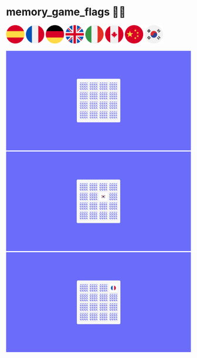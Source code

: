 # memory_game_flags 🏴‍☠️

<img src="./image/img-1.png" alt="card_img" width="50px">
<img src="./image/img-2.png" alt="card_img" width="50px">
<img src="./image/img-3.png" alt="card_img" width="50px">
<img src="./image/img-4.png" alt="card_img" width="50px">
<img src="./image/img-5.png" alt="card_img" width="50px">
<img src="./image/img-6.png" alt="card_img" width="50px">
<img src="./image/img-7.png" alt="card_img" width="50px">
<img src="./image/img-8.png" alt="card_img" width="50px">
<br><br>
<img src="./image/game1.JPG">
<img src="./image/game2.JPG">
<img src="./image/game3.JPG">

